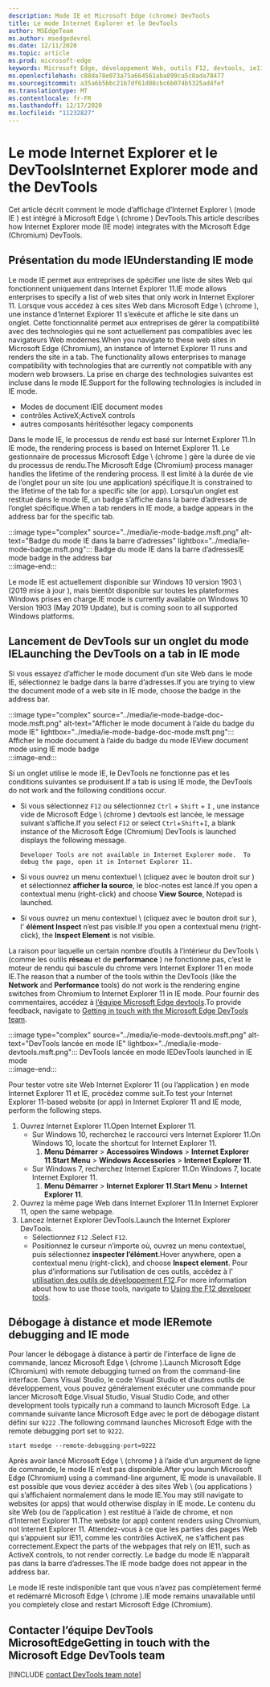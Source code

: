 ```yaml
---
description: Mode IE et Microsoft Edge (chrome) DevTools
title: Le mode Internet Explorer et le DevTools
author: MSEdgeTeam
ms.author: msedgedevrel
ms.date: 12/11/2020
ms.topic: article
ms.prod: microsoft-edge
keywords: Microsoft Edge, développement Web, outils F12, devtools, ie11, Internet Explorer 11, mode IE
ms.openlocfilehash: c88da78e073a75a664561aba899ca5c8ada78477
ms.sourcegitcommit: a35a6b5bbc21b7df61d08cbc6b074b5325ad4fef
ms.translationtype: MT
ms.contentlocale: fr-FR
ms.lasthandoff: 12/17/2020
ms.locfileid: "11232827"
---
```

# <span data-ttu-id="0c865-104">Le mode Internet Explorer et le DevTools</span><span class="sxs-lookup"><span data-stu-id="0c865-104">Internet Explorer mode and the DevTools</span></span>  

<span data-ttu-id="0c865-105">Cet article décrit comment le mode d’affichage d’Internet Explorer \ (mode IE \) est intégré à Microsoft Edge \ (chrome \) DevTools.</span><span class="sxs-lookup"><span data-stu-id="0c865-105">This article describes how Internet Explorer mode \(IE mode\) integrates with the Microsoft Edge \(Chromium\) DevTools.</span></span>  

## <span data-ttu-id="0c865-106">Présentation du mode IE</span><span class="sxs-lookup"><span data-stu-id="0c865-106">Understanding IE mode</span></span>  

<span data-ttu-id="0c865-107">Le mode IE permet aux entreprises de spécifier une liste de sites Web qui fonctionnent uniquement dans Internet Explorer 11.</span><span class="sxs-lookup"><span data-stu-id="0c865-107">IE mode allows enterprises to specify a list of web sites that only work in Internet Explorer 11.</span></span>  <span data-ttu-id="0c865-108">Lorsque vous accédez à ces sites Web dans Microsoft Edge \ (chrome \), une instance d’Internet Explorer 11 s’exécute et affiche le site dans un onglet.  Cette fonctionnalité permet aux entreprises de gérer la compatibilité avec des technologies qui ne sont actuellement pas compatibles avec les navigateurs Web modernes.</span><span class="sxs-lookup"><span data-stu-id="0c865-108">When you navigate to these web sites in Microsoft Edge \(Chromium\), an instance of Internet Explorer 11 runs and renders the site in a tab.  The functionality allows enterprises to manage compatibility with technologies that are currently not compatible with any modern web browsers.</span></span>  <span data-ttu-id="0c865-109">La prise en charge des technologies suivantes est incluse dans le mode IE.</span><span class="sxs-lookup"><span data-stu-id="0c865-109">Support for the following technologies is included in IE mode.</span></span>  

*   <span data-ttu-id="0c865-110">Modes de document IE</span><span class="sxs-lookup"><span data-stu-id="0c865-110">IE document modes</span></span>  
*   <span data-ttu-id="0c865-111">contrôles ActiveX;</span><span class="sxs-lookup"><span data-stu-id="0c865-111">ActiveX controls</span></span>  
*   <span data-ttu-id="0c865-112">autres composants hérités</span><span class="sxs-lookup"><span data-stu-id="0c865-112">other legacy components</span></span>  

<span data-ttu-id="0c865-113">Dans le mode IE, le processus de rendu est basé sur Internet Explorer 11.</span><span class="sxs-lookup"><span data-stu-id="0c865-113">In IE mode, the rendering process is based on Internet Explorer 11.</span></span>  <span data-ttu-id="0c865-114">Le gestionnaire de processus Microsoft Edge \ (chrome \) gère la durée de vie du processus de rendu.</span><span class="sxs-lookup"><span data-stu-id="0c865-114">The Microsoft Edge \(Chromium\) process manager handles the lifetime of the rendering process.</span></span>  <span data-ttu-id="0c865-115">Il est limité à la durée de vie de l’onglet pour un site (ou une application) spécifique.</span><span class="sxs-lookup"><span data-stu-id="0c865-115">It is constrained to the lifetime of the tab for a specific site \(or app\).</span></span>  <span data-ttu-id="0c865-116">Lorsqu’un onglet est restitué dans le mode IE, un badge s’affiche dans la barre d’adresses de l’onglet spécifique.</span><span class="sxs-lookup"><span data-stu-id="0c865-116">When a tab renders in IE mode, a badge appears in the address bar for the specific tab.</span></span>  

:::image type="complex" source="../media/ie-mode-badge.msft.png" alt-text="Badge du mode IE dans la barre d’adresses" lightbox="../media/ie-mode-badge.msft.png":::
   <span data-ttu-id="0c865-118">Badge du mode IE dans la barre d’adresses</span><span class="sxs-lookup"><span data-stu-id="0c865-118">IE mode badge in the address bar</span></span>  
:::image-end:::  

<span data-ttu-id="0c865-119">Le mode IE est actuellement disponible sur Windows 10 version 1903 \ (2019 mise à jour \), mais bientôt disponible sur toutes les plateformes Windows prises en charge.</span><span class="sxs-lookup"><span data-stu-id="0c865-119">IE mode is currently available on Windows 10 Version 1903 \(May 2019 Update\), but is coming soon to all supported Windows platforms.</span></span>  

## <span data-ttu-id="0c865-120">Lancement de DevTools sur un onglet du mode IE</span><span class="sxs-lookup"><span data-stu-id="0c865-120">Launching the DevTools on a tab in IE mode</span></span>  

<span data-ttu-id="0c865-121">Si vous essayez d’afficher le mode document d’un site Web dans le mode IE, sélectionnez le badge dans la barre d’adresses.</span><span class="sxs-lookup"><span data-stu-id="0c865-121">If you are trying to view the document mode of a web site in IE mode, choose the badge in the address bar.</span></span>  

:::image type="complex" source="../media/ie-mode-badge-doc-mode.msft.png" alt-text="Afficher le mode document à l’aide du badge du mode IE" lightbox="../media/ie-mode-badge-doc-mode.msft.png":::
   <span data-ttu-id="0c865-123">Afficher le mode document à l’aide du badge du mode IE</span><span class="sxs-lookup"><span data-stu-id="0c865-123">View document mode using IE mode badge</span></span>  
:::image-end:::  

<span data-ttu-id="0c865-124">Si un onglet utilise le mode IE, le DevTools ne fonctionne pas et les conditions suivantes se produisent.</span><span class="sxs-lookup"><span data-stu-id="0c865-124">If a tab is using IE mode, the DevTools do not work and the following conditions occur.</span></span>

*   <span data-ttu-id="0c865-125">Si vous sélectionnez `F12` ou sélectionnez `Ctrl` + `Shift` + `I` , une instance vide de Microsoft Edge \ (chrome \) devtools est lancée, le message suivant s’affiche.</span><span class="sxs-lookup"><span data-stu-id="0c865-125">If you select `F12` or select `Ctrl`+`Shift`+`I`, a blank instance of the Microsoft Edge \(Chromium\) DevTools is launched displays the following message.</span></span>  
    
    ```text
    Developer Tools are not available in Internet Explorer mode.  To debug the page, open it in Internet Explorer 11.
    ```  
    
*   <span data-ttu-id="0c865-126">Si vous ouvrez un menu contextuel \ (cliquez avec le bouton droit sur \) et sélectionnez **afficher la source**, le bloc-notes est lancé.</span><span class="sxs-lookup"><span data-stu-id="0c865-126">If you open a contextual menu \(right-click\) and choose **View Source**, Notepad is launched.</span></span>  
*   <span data-ttu-id="0c865-127">Si vous ouvrez un menu contextuel \ (cliquez avec le bouton droit sur \), l' **élément Inspect** n’est pas visible.</span><span class="sxs-lookup"><span data-stu-id="0c865-127">If you open a contextual menu \(right-click\), the **Inspect Element** is not visible.</span></span>  

<span data-ttu-id="0c865-128">La raison pour laquelle un certain nombre d’outils à l’intérieur du DevTools \ (comme les outils **réseau** et de **performance** \) ne fonctionne pas, c’est le moteur de rendu qui bascule du chrome vers Internet Explorer 11 en mode IE.</span><span class="sxs-lookup"><span data-stu-id="0c865-128">The reason that a number of the tools within the DevTools \(like the **Network** and **Performance** tools\) do not work is the rendering engine switches from Chromium to Internet Explorer 11 in IE mode.</span></span>  <span data-ttu-id="0c865-129">Pour fournir des commentaires, accédez à [l’équipe Microsoft Edge devtools](#getting-in-touch-with-the-microsoft-edge-devtools-team).</span><span class="sxs-lookup"><span data-stu-id="0c865-129">To provide feedback, navigate to [Getting in touch with the Microsoft Edge DevTools team](#getting-in-touch-with-the-microsoft-edge-devtools-team).</span></span>  

:::image type="complex" source="../media/ie-mode-devtools.msft.png" alt-text="DevTools lancée en mode IE" lightbox="../media/ie-mode-devtools.msft.png":::
   <span data-ttu-id="0c865-131">DevTools lancée en mode IE</span><span class="sxs-lookup"><span data-stu-id="0c865-131">DevTools launched in IE mode</span></span>  
:::image-end:::  

<span data-ttu-id="0c865-132">Pour tester votre site Web Internet Explorer 11 (ou l’application \) en mode Internet Explorer 11 et IE, procédez comme suit.</span><span class="sxs-lookup"><span data-stu-id="0c865-132">To test your Internet Explorer 11-based website \(or app\) in Internet Explorer 11 and IE mode, perform the following steps.</span></span>  

1.  <span data-ttu-id="0c865-133">Ouvrez Internet Explorer 11.</span><span class="sxs-lookup"><span data-stu-id="0c865-133">Open Internet Explorer 11.</span></span>  
    *   <span data-ttu-id="0c865-134">Sur Windows 10, recherchez le raccourci vers Internet Explorer 11.</span><span class="sxs-lookup"><span data-stu-id="0c865-134">On Windows 10, locate the shortcut for Internet Explorer 11.</span></span>
        1.  <span data-ttu-id="0c865-135">**Menu Démarrer**  >  **Accessoires Windows**  >  **Internet Explorer 11**.</span><span class="sxs-lookup"><span data-stu-id="0c865-135">**Start Menu** > **Windows Accessories** > **Internet Explorer 11**.</span></span>  
    *   <span data-ttu-id="0c865-136">Sur Windows 7, recherchez Internet Explorer 11.</span><span class="sxs-lookup"><span data-stu-id="0c865-136">On Windows 7, locate Internet Explorer 11.</span></span>
        1.  <span data-ttu-id="0c865-137">**Menu Démarrer**  >  **Internet Explorer 11**.</span><span class="sxs-lookup"><span data-stu-id="0c865-137">**Start Menu** > **Internet Explorer 11**.</span></span>  
1.  <span data-ttu-id="0c865-138">Ouvrez la même page Web dans Internet Explorer 11.</span><span class="sxs-lookup"><span data-stu-id="0c865-138">In Internet Explorer 11, open the same webpage.</span></span>  
1.  <span data-ttu-id="0c865-139">Lancez Internet Explorer DevTools.</span><span class="sxs-lookup"><span data-stu-id="0c865-139">Launch the Internet Explorer DevTools.</span></span>  
    *   <span data-ttu-id="0c865-140">Sélectionnez `F12` .</span><span class="sxs-lookup"><span data-stu-id="0c865-140">Select `F12`.</span></span>  
    *   <span data-ttu-id="0c865-141">Positionnez le curseur n’importe où, ouvrez un menu contextuel, puis sélectionnez **inspecter l’élément**.</span><span class="sxs-lookup"><span data-stu-id="0c865-141">Hover anywhere, open a contextual menu \(right-click\), and choose **Inspect element**.</span></span>  <span data-ttu-id="0c865-142">Pour plus d’informations sur l’utilisation de ces outils, accédez à l' [utilisation des outils de développement F12][PreviousVersionsWindowsInternetExplorerDeveloperSamplesbg182326].</span><span class="sxs-lookup"><span data-stu-id="0c865-142">For more information about how to use those tools, navigate to [Using the F12 developer tools][PreviousVersionsWindowsInternetExplorerDeveloperSamplesbg182326].</span></span>  

## <span data-ttu-id="0c865-143">Débogage à distance et mode IE</span><span class="sxs-lookup"><span data-stu-id="0c865-143">Remote debugging and IE mode</span></span>  

<span data-ttu-id="0c865-144">Pour lancer le débogage à distance à partir de l’interface de ligne de commande, lancez Microsoft Edge \ (chrome \).</span><span class="sxs-lookup"><span data-stu-id="0c865-144">Launch Microsoft Edge \(Chromium\) with remote debugging turned on from the command-line interface.</span></span>  <span data-ttu-id="0c865-145">Dans Visual Studio, le code Visual Studio et d’autres outils de développement, vous pouvez généralement exécuter une commande pour lancer Microsoft Edge.</span><span class="sxs-lookup"><span data-stu-id="0c865-145">Visual Studio, Visual Studio Code, and other development tools typically run a command to launch Microsoft Edge.</span></span>  <span data-ttu-id="0c865-146">La commande suivante lance Microsoft Edge avec le port de débogage distant défini sur `9222` .</span><span class="sxs-lookup"><span data-stu-id="0c865-146">The following command launches Microsoft Edge with the remote debugging port set to `9222`.</span></span>  

```shell
start msedge --remote-debugging-port=9222
```  

<span data-ttu-id="0c865-147">Après avoir lancé Microsoft Edge \ (chrome \) à l’aide d’un argument de ligne de commande, le mode IE n’est pas disponible.</span><span class="sxs-lookup"><span data-stu-id="0c865-147">After you launch Microsoft Edge \(Chromium\) using a command-line argument, IE mode is unavailable.</span></span>  <span data-ttu-id="0c865-148">Il est possible que vous deviez accéder à des sites Web \ (ou applications \) qui s’affichaient normalement dans le mode IE.</span><span class="sxs-lookup"><span data-stu-id="0c865-148">You may still navigate to websites \(or apps\) that would otherwise display in IE mode.</span></span>  <span data-ttu-id="0c865-149">Le contenu du site Web (ou de l’application \) est restitué à l’aide de chrome, et non d’Internet Explorer 11.</span><span class="sxs-lookup"><span data-stu-id="0c865-149">The website \(or app\) content renders using Chromium, not Internet Explorer 11.</span></span>  <span data-ttu-id="0c865-150">Attendez-vous à ce que les parties des pages Web qui s’appuient sur IE11, comme les contrôles ActiveX, ne s’affichent pas correctement.</span><span class="sxs-lookup"><span data-stu-id="0c865-150">Expect the parts of the webpages that rely on IE11, such as ActiveX controls, to not render correctly.</span></span>  <span data-ttu-id="0c865-151">Le badge du mode IE n’apparaît pas dans la barre d’adresses.</span><span class="sxs-lookup"><span data-stu-id="0c865-151">The IE mode badge does not appear in the address bar.</span></span>  

<span data-ttu-id="0c865-152">Le mode IE reste indisponible tant que vous n’avez pas complètement fermé et redémarré Microsoft Edge \ (chrome \).</span><span class="sxs-lookup"><span data-stu-id="0c865-152">IE mode remains unavailable until you completely close and restart Microsoft Edge \(Chromium\).</span></span>  

## <span data-ttu-id="0c865-153">Contacter l’équipe DevTools MicrosoftEdge</span><span class="sxs-lookup"><span data-stu-id="0c865-153">Getting in touch with the Microsoft Edge DevTools team</span></span>  

[!INCLUDE [contact DevTools team note](../includes/contact-devtools-team-note.md)]  

<!-- links -->  

[PreviousVersionsWindowsInternetExplorerDeveloperSamplesbg182326]: /previous-versions/windows/internet-explorer/ie-developer/samples/bg182326(v%3dvs.85) "Utiliser les outils de développement F12 | Documents Microsoft"  
